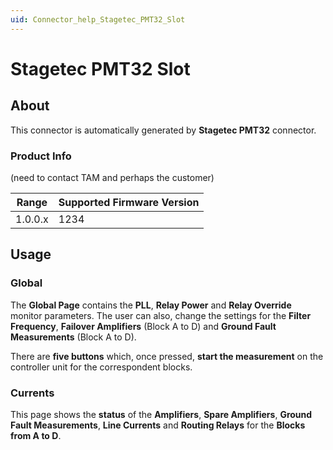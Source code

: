 ```yaml
---
uid: Connector_help_Stagetec_PMT32_Slot
---
```


# Stagetec PMT32 Slot

## About

This connector is automatically generated by **Stagetec PMT32** connector.

### Product Info

(need to contact TAM and perhaps the customer)

| Range | Supported Firmware Version |
|------------------|-----------------------------|
| 1.0.0.x          | 1234                        |

## Usage

### Global

The **Global Page** contains the **PLL**, **Relay Power** and **Relay Override** monitor parameters. The user can also, change the settings for the **Filter Frequency**, **Failover Amplifiers** (Block A to D) and **Ground Fault Measurements** (Block A to D).

There are **five buttons** which, once pressed, **start the measurement** on the controller unit for the correspondent blocks.

### Currents

This page shows the **status** of the **Amplifiers**, **Spare Amplifiers**, **Ground Fault Measurements**, **Line Currents** and **Routing Relays** for the **Blocks from A to D**.

